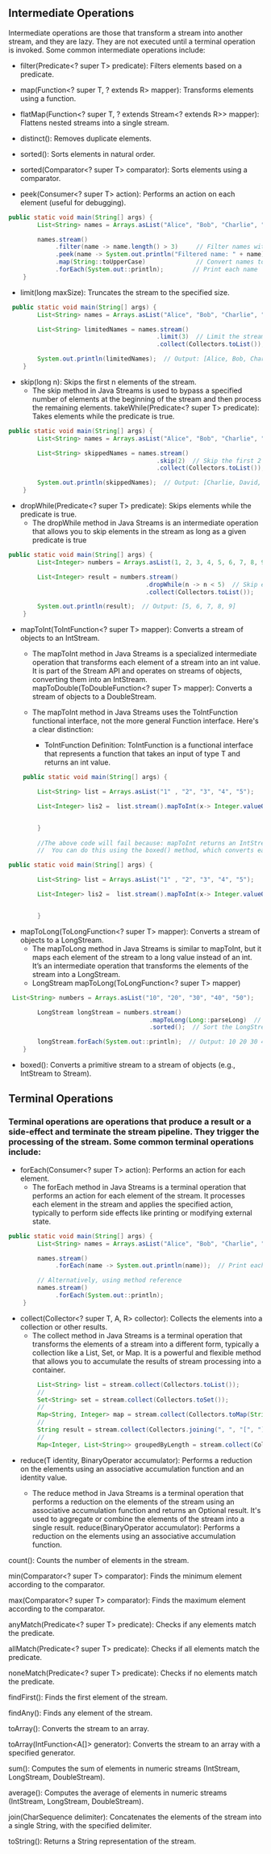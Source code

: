 ## Intermediate Operations

Intermediate operations are those that transform a stream into another stream, and they are lazy. They are not executed until a terminal operation is invoked. Some common intermediate operations include:




*  filter(Predicate<? super T> predicate): Filters elements based on a predicate.

*  map(Function<? super T, ? extends R> mapper): Transforms elements using a function.

*  flatMap(Function<? super T, ? extends Stream<? extends R>> mapper): Flattens nested streams into a single stream.

*  distinct(): Removes duplicate elements.

*  sorted(): Sorts elements in natural order.

*  sorted(Comparator<? super T> comparator): Sorts elements using a comparator.

*  peek(Consumer<? super T> action): Performs an action on each element (useful for debugging).
```java
public static void main(String[] args) {
        List<String> names = Arrays.asList("Alice", "Bob", "Charlie", "David");

        names.stream()
             .filter(name -> name.length() > 3)     // Filter names with more than 3 characters
             .peek(name -> System.out.println("Filtered name: " + name))  // Log each filtered name
             .map(String::toUpperCase)              // Convert names to uppercase
             .forEach(System.out::println);        // Print each name
    }
```
* limit(long maxSize): Truncates the stream to the specified size.
```java
 public static void main(String[] args) {
        List<String> names = Arrays.asList("Alice", "Bob", "Charlie", "David", "Eve");

        List<String> limitedNames = names.stream()
                                         .limit(3)  // Limit the stream to the first 3 elements
                                         .collect(Collectors.toList());

        System.out.println(limitedNames);  // Output: [Alice, Bob, Charlie]
    }
```
* skip(long n): Skips the first n elements of the stream.
  - The skip method in Java Streams is used to bypass a specified number of elements at the beginning of the stream and then process the remaining elements.
    takeWhile(Predicate<? super T> predicate): Takes elements while the predicate is true.
```java
public static void main(String[] args) {
        List<String> names = Arrays.asList("Alice", "Bob", "Charlie", "David", "Eve");

        List<String> skippedNames = names.stream()
                                         .skip(2)  // Skip the first 2 elements
                                         .collect(Collectors.toList());

        System.out.println(skippedNames);  // Output: [Charlie, David, Eve]
    }
```
* dropWhile(Predicate<? super T> predicate): Skips elements while the predicate is true.
  - The dropWhile method in Java Streams is an intermediate operation that allows you to skip elements in the stream as long as a given predicate is true
```java
public static void main(String[] args) {
        List<Integer> numbers = Arrays.asList(1, 2, 3, 4, 5, 6, 7, 8, 9);

        List<Integer> result = numbers.stream()
                                      .dropWhile(n -> n < 5)  // Skip elements while they are less than 5
                                      .collect(Collectors.toList());

        System.out.println(result);  // Output: [5, 6, 7, 8, 9]
    }
```  
* mapToInt(ToIntFunction<? super T> mapper): Converts a stream of objects to an IntStream.
  * The mapToInt method in Java Streams is a specialized intermediate operation that transforms each element of a stream into an int value. It is part of the Stream API and operates on streams of objects, converting them into an IntStream. 
mapToDouble(ToDoubleFunction<? super T> mapper): Converts a stream of objects to a DoubleStream.

  * The mapToInt method in Java Streams uses the ToIntFunction functional interface, not the more general Function interface. Here's a clear distinction:

    * ToIntFunction<T>
    Definition: ToIntFunction<T> is a functional interface that represents a function that takes an input of type T and returns an int value.
```java
    public static void main(String[] args) {

        List<String> list = Arrays.asList("1" , "2", "3", "4", "5");

        List<Integer> lis2 =  list.stream().mapToInt(x-> Integer.valueOf(2)).collect(Collectors.toList());


        }
        
        //The above code will fail because: mapToInt returns an IntStream, which is a specialized stream for primitive int values, and does not support direct collection into a List<Integer>. The collect method in the Stream API works with streams of objects, but IntStream is a stream of primitives, so you need to convert it back to a stream of boxed integers before collecting.
        //  You can do this using the boxed() method, which converts each int to an Integer. After converting, you can then use collect(Collectors.toList()).

public static void main(String[] args) {

        List<String> list = Arrays.asList("1" , "2", "3", "4", "5");

        List<Integer> lis2 =  list.stream().mapToInt(x-> Integer.valueOf(2)).boxed().collect(Collectors.toList());


        }

```


* mapToLong(ToLongFunction<? super T> mapper): Converts a stream of objects to a LongStream.
  * The mapToLong method in Java Streams is similar to mapToInt, but it maps each element of the stream to a long value instead of an int. It’s an intermediate operation that transforms the elements of the stream into a LongStream. 
  * LongStream mapToLong(ToLongFunction<? super T> mapper)
```java
 List<String> numbers = Arrays.asList("10", "20", "30", "40", "50");

        LongStream longStream = numbers.stream()
                                       .mapToLong(Long::parseLong)  // Convert each String to long
                                       .sorted();  // Sort the LongStream

        longStream.forEach(System.out::println);  // Output: 10 20 30 40 50
    }
```
* boxed(): Converts a primitive stream to a stream of objects (e.g., IntStream to Stream<Integer>).


## Terminal Operations
### Terminal operations are operations that produce a result or a side-effect and terminate the stream pipeline. They trigger the processing of the stream. Some common terminal operations include:



* forEach(Consumer<? super T> action): Performs an action for each element.
  * The forEach method in Java Streams is a terminal operation that performs an action for each element of the stream. It processes each element in the stream and applies the specified action, typically to perform side effects like printing or modifying external state. 
```java
public static void main(String[] args) {
        List<String> names = Arrays.asList("Alice", "Bob", "Charlie", "David");

        names.stream()
             .forEach(name -> System.out.println(name));  // Print each name

        // Alternatively, using method reference
        names.stream()
             .forEach(System.out::println);
    }
```
* collect(Collector<? super T, A, R> collector): Collects the elements into a collection or other results.
  * The collect method in Java Streams is a terminal operation that transforms the elements of a stream into a different form, typically a collection like a List, Set, or Map. It is a powerful and flexible method that allows you to accumulate the results of stream processing into a container. 

```java
        List<String> list = stream.collect(Collectors.toList());
        //
        Set<String> set = stream.collect(Collectors.toSet());
        //
        Map<String, Integer> map = stream.collect(Collectors.toMap(String::toUpperCase, String::length));
        //
        String result = stream.collect(Collectors.joining(", ", "[", "]"));
        //
        Map<Integer, List<String>> groupedByLength = stream.collect(Collectors.groupingBy(String::length));
```  

* reduce(T identity, BinaryOperator<T> accumulator): Performs a reduction on the elements using an associative accumulation function and an identity value.
  * The reduce method in Java Streams is a terminal operation that performs a reduction on the elements of the stream using an associative accumulation function and returns an Optional result. It's used to aggregate or combine the elements of the stream into a single result. 
reduce(BinaryOperator<T> accumulator): Performs a reduction on the elements using an associative accumulation function.

count(): Counts the number of elements in the stream.

min(Comparator<? super T> comparator): Finds the minimum element according to the comparator.

max(Comparator<? super T> comparator): Finds the maximum element according to the comparator.

anyMatch(Predicate<? super T> predicate): Checks if any elements match the predicate.

allMatch(Predicate<? super T> predicate): Checks if all elements match the predicate.

noneMatch(Predicate<? super T> predicate): Checks if no elements match the predicate.

findFirst(): Finds the first element of the stream.

findAny(): Finds any element of the stream.

toArray(): Converts the stream to an array.

toArray(IntFunction<A[]> generator): Converts the stream to an array with a specified generator.

sum(): Computes the sum of elements in numeric streams (IntStream, LongStream, DoubleStream).

average(): Computes the average of elements in numeric streams (IntStream, LongStream, DoubleStream).

join(CharSequence delimiter): Concatenates the elements of the stream into a single String, with the specified delimiter.

toString(): Returns a String representation of the stream.
